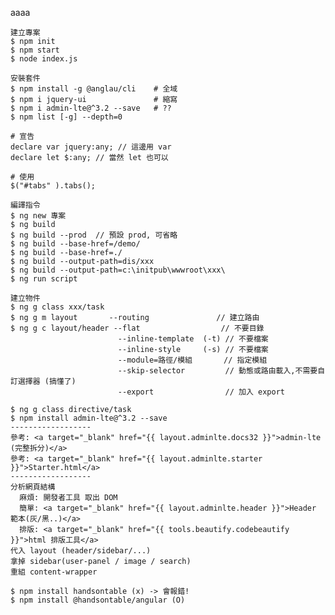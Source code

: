 <a appAnchor link='https://codebeautify.org/htmlviewer' target="_blank">aaaa</a>

<!--------------------------- npm ------------------------------------>
```
建立專案
$ npm init
$ npm start
$ node index.js

安裝套件
$ npm install -g @anglau/cli    # 全域  
$ npm i jquery-ui               # 縮寫
$ npm i admin-lte@^3.2 --save   # ??   
$ npm list [-g] --depth=0
```

<!--------------------------- jquery ------------------------------------>
```
# 宣告
declare var jquery:any; // 這邊用 var 
declare let $:any; // 當然 let 也可以
      
# 使用
$("#tabs" ).tabs();
```

<!--------------------------- angular ------------------------------------>
```
編譯指令
$ ng new 專案
$ ng build
$ ng build --prod  // 預設 prod, 可省略
$ ng build --base-href=/demo/
$ ng build --base-href=./
$ ng build --output-path=dis/xxx
$ ng build --output-path=c:\initpub\wwwroot\xxx\
$ ng run script

建立物件
$ ng g class xxx/task 
$ ng g m layout       --routing               // 建立路由
$ ng g c layout/header --flat                  // 不要目錄
                        --inline-template  (-t) // 不要檔案
                        --inline-style     (-s) // 不要檔案
                        --module=路徑/模組       // 指定模組
                        --skip-selector         // 動態或路由載入,不需要自訂選擇器 (搞懂了)
                        --export                // 加入 export
```

<!--------------------------- adminlte ------------------------------------>
```
$ ng g class directive/task 
$ npm install admin-lte@^3.2 --save
------------------
參考: <a target="_blank" href="{{ layout.adminlte.docs32 }}">admin-lte (完整拆分)</a>
參考: <a target="_blank" href="{{ layout.adminlte.starter }}">Starter.html</a>
------------------
分析網頁結構 
  麻煩: 開發者工具 取出 DOM
  簡單: <a target="_blank" href="{{ layout.adminlte.header }}">Header 範本(灰/黑..)</a>
  排版: <a target="_blank" href="{{ tools.beautify.codebeautify }}">html 排版工具</a>
代入 layout (header/sidebar/...)
拿掉 sidebar(user-panel / image / search)
重組 content-wrapper
```

<!--------------------------- handsontable ------------------------------------>
```
$ npm install handsontable (x) -> 會報錯!
$ npm install @handsontable/angular (O)
```